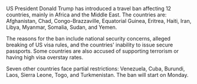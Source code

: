 US President Donald Trump has introduced a travel ban affecting 12 countries, mainly in Africa and the Middle East. The countries are: Afghanistan, Chad, Congo-Brazzaville, Equatorial Guinea, Eritrea, Haiti, Iran, Libya, Myanmar, Somalia, Sudan, and Yemen. 

The reasons for the ban include national security concerns, alleged breaking of US visa rules, and the countries' inability to issue secure passports. Some countries are also accused of supporting terrorism or having high visa overstay rates.

Seven other countries face partial restrictions: Venezuela, Cuba, Burundi, Laos, Sierra Leone, Togo, and Turkmenistan. The ban will start on Monday.
